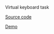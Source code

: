 Virtual keyboard task

[Source code](https://github.com/Mazayw/virtual_kb)

[Demo](https://mazayw.github.io/virtual_kb/)

